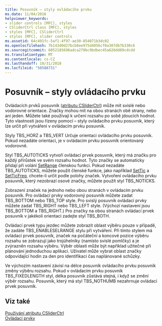 ```yaml
---
title: Posuvník – styly ovládacího prvku
ms.date: 11/04/2016
helpviewer_keywords:
- slider controls [MFC], styles
- CSliderCtrl class [MFC], styles
- styles [MFC], CSliderCtrl
- styles [MFC], slider controls
ms.assetid: 64c491fc-5af1-4f97-ae30-854071b3dc02
ms.openlocfilehash: 7b143d0d27bcb8ee975d4056cf0a307db7b330c6
ms.sourcegitcommit: 6052185696adca270bc9bdbec45a626dd89cdcdd
ms.translationtype: MT
ms.contentlocale: cs-CZ
ms.lasthandoff: 10/31/2018
ms.locfileid: "50588731"
---
```

# <a name="slider-control-styles"></a>Posuvník – styly ovládacího prvku

Ovládacích prvků posuvník ([atributu CSliderCtrl](../mfc/reference/csliderctrl-class.md)) může mít svislé nebo vodorovné orientace. Značky mohou mít na obou stranách obě strany, nebo ani jeden. Můžete také používají k určení rozsahu po sobě jdoucích hodnot. Tyto vlastnosti jsou řízeny pomocí – styly ovládacího prvku posuvník, který lze určit při vytváření v ovládacím prvku posuvník.

Styly TBS_HORZ a TBS_VERT Určuje orientaci ovládacího prvku posuvník. Pokud nezadáte orientaci, je v ovládacím prvku posuvník orientovaný vodorovně.

Styl TBS_AUTOTICKS vytvoří ovládací prvek posuvník, který má značku pro každý přírůstek ve svém rozsahu hodnot. Tyto značky se automaticky přidají při volání [SetRange](../mfc/reference/csliderctrl-class.md#setrange) členskou funkci. Pokud nezadáte TBS_AUTOTICKS, můžete použít členské funkce, jako například [SetTic](../mfc/reference/csliderctrl-class.md#settic) a [SetTicFreq](../mfc/reference/csliderctrl-class.md#setticfreq), chcete-li určit podle polohy značek. Vytvoření ovládacího prvku posuvník, který nezobrazí osové značky, můžete použít styl TBS_NOTICKS.

Zobrazení značek na jednoho nebo obou stranách v ovládacím prvku posuvník. Pro ovládací prvky vodorovný posuvník můžete zadat TBS_BOTTOM nebo TBS_TOP style. Pro svislý posuvník ovládací prvky můžete zadat TBS_RIGHT nebo TBS_LEFT style. (Výchozí nastavení jsou TBS_BOTTOM a TBS_RIGHT.) Pro značky na obou stranách ovládací prvek posuvník v jakékoli orientaci zadejte styl TBS_BOTH.

Ovládací prvek typu jezdec můžete zobrazit oblast výběru pouze v případě, že zadáte TBS_ENABLESELRANGE stylu při vytváření. Při tímto stylem má ovládací prvek posuvník, značek na počáteční a koncové pozice výběru rozsahu se zobrazují jako trojúhelníky (namísto svislé pomlčky) a je zvýrazněn rozsahu výběru. Výběr oblasti může být například užitečné při plánování jednoduchou aplikaci. Uživatel může vybrat oblast značky odpovídající hodin za den pro identifikaci čas naplánované schůzky.

Ve výchozím nastavení závisí na délce posuvník ovládacího prvku posuvník změny výběru rozsahu. Pokud v ovládacím prvku posuvník TBS_FIXEDLENGTH styl, délka posuvník zůstává stejná, i když se změní výběr rozsahu. Posuvník, který má styl TBS_NOTHUMB nezahrnuje ovládací prvek posuvník.

## <a name="see-also"></a>Viz také

[Používání atributu CSliderCtrl](../mfc/using-csliderctrl.md)<br/>
[Ovládací prvky](../mfc/controls-mfc.md)

